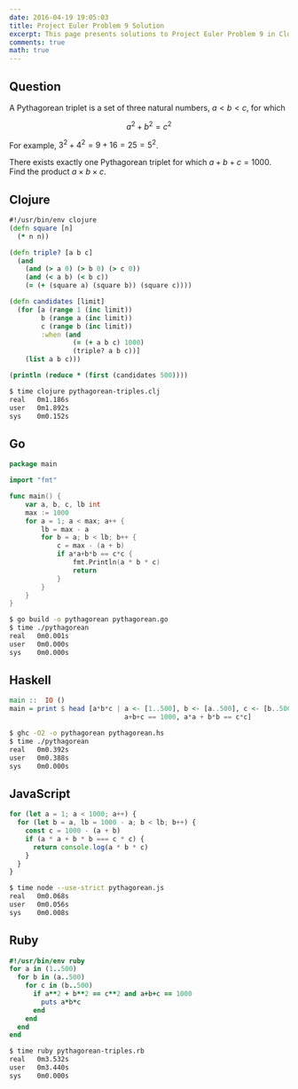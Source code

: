 ```yaml
---
date: 2016-04-19 19:05:03
title: Project Euler Problem 9 Solution
excerpt: This page presents solutions to Project Euler Problem 9 in Clojure, Go, Haskell, JavaScript and Ruby.
comments: true
math: true
---
```



## Question

A Pythagorean triplet is a set of three natural numbers, $a \lt b \lt c$, 
for which

$$a^2 + b^2 = c^2$$

For example, $3^2 + 4^2 = 9 + 16 = 25 = 5^2$.

There exists exactly one Pythagorean triplet for which $a + b + c = 1000$.
Find the product $a \times b \times c$.






## Clojure

```clojure
#!/usr/bin/env clojure
(defn square [n]
  (* n n))

(defn triple? [a b c]
  (and
    (and (> a 0) (> b 0) (> c 0))
    (and (< a b) (< b c))
    (= (+ (square a) (square b)) (square c))))

(defn candidates [limit]
  (for [a (range 1 (inc limit)) 
        b (range a (inc limit)) 
        c (range b (inc limit))
        :when (and 
                (= (+ a b c) 1000)
                (triple? a b c))] 
    (list a b c)))

(println (reduce * (first (candidates 500))))
```


```bash
$ time clojure pythagorean-triples.clj
real   0m1.186s
user   0m1.892s
sys    0m0.152s
```



## Go

```go
package main

import "fmt"

func main() {
    var a, b, c, lb int
    max := 1000
    for a = 1; a < max; a++ {
        lb = max - a
        for b = a; b < lb; b++ {
            c = max - (a + b)
            if a*a+b*b == c*c {
                fmt.Println(a * b * c)
                return
            }
        }
    }
}
```


```bash
$ go build -o pythagorean pythagorean.go
$ time ./pythagorean
real   0m0.001s
user   0m0.000s
sys    0m0.000s
```



## Haskell

```haskell
main ::  IO ()
main = print $ head [a*b*c | a <- [1..500], b <- [a..500], c <- [b..500],
                             a+b+c == 1000, a*a + b*b == c*c]
```


```bash
$ ghc -O2 -o pythagorean pythagorean.hs
$ time ./pythagorean
real   0m0.392s
user   0m0.388s
sys    0m0.000s
```



## JavaScript

```javascript
for (let a = 1; a < 1000; a++) {
  for (let b = a, lb = 1000 - a; b < lb; b++) {
    const c = 1000 - (a + b)
    if (a * a + b * b === c * c) {
      return console.log(a * b * c)
    }
  }
}
```


```bash
$ time node --use-strict pythagorean.js
real   0m0.068s
user   0m0.056s
sys    0m0.008s
```



## Ruby

```ruby
#!/usr/bin/env ruby
for a in (1..500)
  for b in (a..500)
    for c in (b..500)
      if a**2 + b**2 == c**2 and a+b+c == 1000
        puts a*b*c
      end
    end
  end
end
```


```bash
$ time ruby pythagorean-triples.rb
real   0m3.532s
user   0m3.440s
sys    0m0.000s
```


